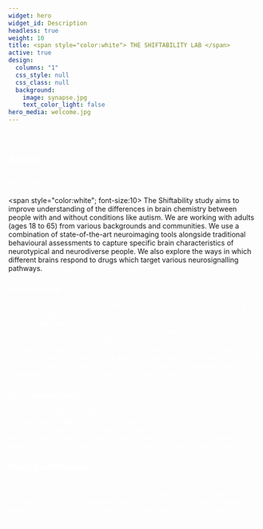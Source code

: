 ```yaml
---
widget: hero
widget_id: Description
headless: true
weight: 10
title: <span style="color:white"> THE SHIFTABILITY LAB </span>
active: true
design:
  columns: "1"
  css_style: null
  css_class: null
  background:
    image: synapse.jpg
    text_color_light: false
hero_media: welcome.jpg
---
```

<br>

## <span style="color:white">  ABOUT </span>

### <span style="color:white"> Our aim </span>
<span style="color:white"; font-size:10> The Shiftability study aims to improve understanding of the differences in brain chemistry between people with and without conditions like autism. We are working with adults (ages 18 to 65) from various backgrounds and communities. We use a combination of state-of-the-art neuroimaging tools alongside traditional behavioural assessments to capture specific brain characteristics of neurotypical and neurodiverse people. We also explore the ways in which different brains respond to drugs which target various neurosignalling pathways. </span>

### <span style="color:white"> Our methods </span>
<span style="color:white"> Magnetic Resonance Imaging (MRI) scanning is a safe way of producing detailed images of the brain using magnetism. It does not use any form of ionising radiation (unlike X-ray) or radioactive substances (unlike PET imaging). Electroencephalography (EEG) is another safe way to study the brain by recording brain signals moment by moment. We use these tools to capture the response to single doses of drugs which briefly shift brain signalling. The drugs used in our projects have been extensively tested and found to be generally safe. For example, tianeptine (an antidepressant), cannabidiol, arbaclofen and soon, low dose psilocybin. </span>

### <span style="color:white"> Our collaborations </span>
<span style="color:white"> As part of the AIMS-2-TRIALS project - the largest mental health study in Europe – we collaborate with an international network of scientists to gain new insights regarding the structure, function and chemistry of conditions such as autism. Everyone who is neurodiverse is different and we want to understand what biology is shared and what is unique to each individual. </span>

### <span style="color:white"> Making a difference  </span>
<span style="color:white"> We hope that our projects will expedite the discovery and development of novel strategies to tackle some of the difficulties that some people with conditions like autism experience daily. We hope that this would ultimately improve their physical and mental health and well-being while also preserving their unique and valuable skills. </span>